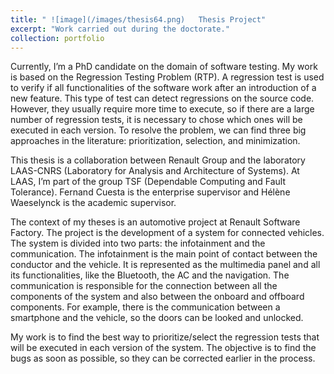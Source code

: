 ```yaml
---
title: " ![image](/images/thesis64.png)   Thesis Project"
excerpt: "Work carried out during the doctorate."
collection: portfolio
---
```


Currently, I’m a PhD candidate on the domain of software testing. My work is based on the Regression Testing Problem (RTP). A regression test is used to verify if all functionalities of the software work after an introduction of a new feature. This type of test can detect regressions on the source code. However, they usually require more time to execute, so if there are a large number of regression tests, it is necessary to chose which ones will be executed in each version. To resolve the problem, we can find three big approaches in the literature: prioritization, selection, and minimization.

This thesis is a collaboration between Renault Group and the laboratory LAAS-CNRS (Laboratory for Analysis and Architecture of Systems). At LAAS, I’m part of the group TSF (Dependable Computing and Fault Tolerance). Fernand Cuesta is the enterprise supervisor and Hélène Waeselynck is the academic supervisor.

The context of my theses is an automotive project at Renault Software Factory. The project is the development of a system for connected vehicles. The system is divided into two parts: the infotainment and the communication. The infotainment is the main point of contact between the conductor and the vehicle. It is represented as the multimedia panel and all its functionalities, like the Bluetooth, the AC and the navigation. The communication is responsible for the connection between all the components of the system and also between the onboard and offboard components. For example, there is the communication between a smartphone and the vehicle, so the doors can be looked and unlocked.

My work is to find the best way to prioritize/select the regression tests that will be executed in each version of the system. The objective is to find the bugs as soon as possible, so they can be corrected earlier in the process.

